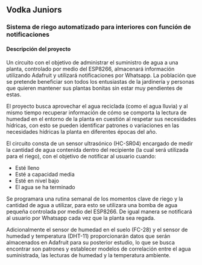 ## Vodka Juniors
### Sistema de riego automatizado para interiores con función de notificaciones

#### Descripción del proyecto
Un circuito con el objetivo de administrar el suministro de agua a una planta, controlado por medio del ESP8266, almacenará información utilizando Adafruit y utilizará notificaciones por Whatsapp. La población que se pretende beneficiar son todos los entusiastas de la jardinería y personas que quieren mantener sus plantas bonitas sin estar muy pendientes de estas. 

El proyecto busca aprovechar el agua reciclada (como el agua lluvia) y al mismo tiempo recuperar información de cómo se comporta la lectura de humedad en el entorno de la planta en cuestión al respetar sus necesidades hídricas, con esto se pueden identificar patrones o variaciones en las necesidades hídricas la planta en diferentes épocas del año.

El circuito consta de un sensor ultrasónico (HC-SR04) encargado de medir la cantidad de agua contenida dentro del recipiente (la cual será utilizada para el riego), con el objetivo de notificar al usuario cuando:
- Esté lleno
- Esté a capacidad media
- Esté en nivel bajo
- El agua se ha terminado

Se programara una rutina semanal de los momentos clave de riego y la cantidad de agua a utilizar, para esto se utilizara una bomba de agua pequeña controlada por medio del ESP8266. De igual manera se notificará al usuario por Whatsapp cada vez que la planta sea regada.

Adicionalmente el sensor de humedad en el suelo (FC-28) y el sensor de humedad y temperatura (DHT-11) proporcionarán datos que serán almacenados en Adafruit para su posterior estudio, lo que se busca encontrar son patrones y establecer modelos de correlación entre el agua suministrada, las lecturas de humedad y la temperatura ambiente.
